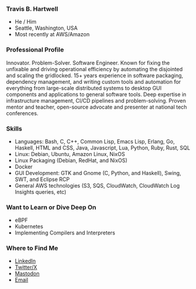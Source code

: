 ### Travis B. Hartwell

- He / Him
- Seattle, Washington, USA
- Most recently at AWS/Amazon

### Professional Profile

Innovator. Problem-Solver. Software Engineer. Known for fixing the unfixable and driving operational efficiency by automating the disjointed and scaling the gridlocked. 15+ years experience in software packaging, dependency management, and writing custom tools and automation for everything from large-scale distributed systems to desktop GUI components and applications to general software tools. Deep expertise in infrastructure management, CI/CD pipelines and problem-solving. Proven mentor and teacher, open-source advocate and presenter at national tech conferences.

### Skills

- Languages: Bash, C, C++, Common Lisp, Emacs Lisp, Erlang, Go, Haskell, HTML and CSS, Java, Javascript, Lua, Python, Ruby, Rust, SQL
- Linux: Debian, Ubuntu, Amazon Linux, NixOS
- Linux Packaging (Debian, RedHat, and NixOS)
- Docker
- GUI Development: GTK and Gnome (C, Python, and Haskell), Swing, SWT, and Eclipse RCP
- General AWS technologies (S3, SQS, CloudWatch, CloudWatch Log Insights queries, etc)

### Want to Learn or Dive Deep On

- eBPF
- Kubernetes
- Implementing Compilers and Interpreters

### Where to Find Me

- [LinkedIn](https://www.linkedin.com/in/travisbhartwell)
- [Twitter/X](https://twitter.com/travisbhartwell)
- [Mastodon](https://mastodon.social/@travisbhartwell/)
- [Email](mailto:nafai@travishartwell.net)
